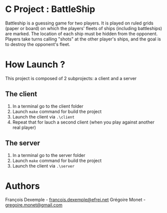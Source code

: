﻿# C Project : BattleShip

Battleship is a guessing game for two players. It is played on ruled grids (paper or board) on which the players' fleets of ships (including battleships) are marked. The location of each ship must be hidden from the opponent. Players take turns calling "shots" at the other player's ships, and the goal is to destroy the opponent's fleet.

# How Launch ?
This project is composed of 2 subprojects: a client and a server

## The client
 1. In a terminal go to the client folder
 2. Launch `make` command for build the project
 3. Launch the client via `.\client`
 4. Repeat that for lauch a second client (when you play against another real player)

## The server
 1. In a terminal go to the server folder
 2. Launch `make` command for build the project
 3. Launch the client via `.\server`

# Authors
François Dexemple - francois.dexemple@efrei.net
Grégoire Monet - gregoire.monet@gmail.com
